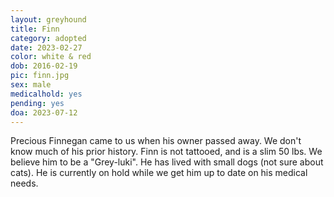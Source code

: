 ```yaml
---
layout: greyhound
title: Finn
category: adopted
date: 2023-02-27
color: white & red
dob: 2016-02-19
pic: finn.jpg
sex: male
medicalhold: yes
pending: yes
doa: 2023-07-12
---
```

Precious Finnegan came to us when his owner passed away. We don't know much of his prior history. Finn is not tattooed, and is a slim 50 lbs. We believe him to be a "Grey-luki". He has lived with small dogs (not sure about cats). He is currently on hold while we get him up to date on his medical needs. 
